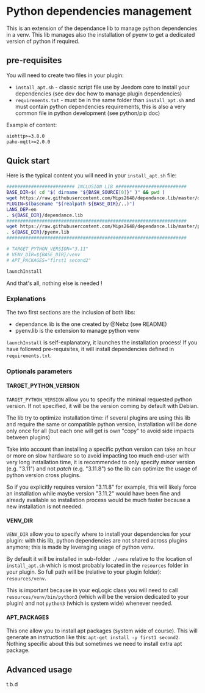 # Python dependencies management

This is an extension of the dependance lib to manage python dependencies in a venv.
This lib manages also the installation of pyenv to get a dedicated version of python if required.

## pre-requisites

You will need to create two files in your plugin:

- `install_apt.sh` - classic script file use by Jeedom core to install your dependencies (see dev doc how to manage plugin dependencies)
- `requirements.txt` - must be in the same folder than `install_apt.sh` and must contain python dependencies requirements, this is also a very common file in python development (see python/pip doc)

Example of content:

```txt
aiohttp>=3.8.0
paho-mqtt>=2.0.0
```

## Quick start

Here is the typical content you will need in your `install_apt.sh` file:

```bash
######################### INCLUSION LIB ##########################
BASE_DIR=$( cd "$( dirname "${BASH_SOURCE[0]}" )" && pwd )
wget https://raw.githubusercontent.com/Mips2648/dependance.lib/master/dependance.lib --no-cache -O ${BASE_DIR}/dependance.lib &>/dev/null
PLUGIN=$(basename "$(realpath ${BASE_DIR}/..)")
LANG_DEP=en
. ${BASE_DIR}/dependance.lib
##################################################################
wget https://raw.githubusercontent.com/Mips2648/dependance.lib/master/pyenv.lib --no-cache -O ${BASE_DIR}/pyenv.lib &>/dev/null
. ${BASE_DIR}/pyenv.lib
##################################################################

# TARGET_PYTHON_VERSION="3.11"
# VENV_DIR=${BASE_DIR}/venv
# APT_PACKAGES="first1 second2"

launchInstall
```

And that's all, nothing else is needed !

### Explanations

The two first sections are the inclusion of both libs:

- dependance.lib is the one created by @Nebz (see README)
- pyenv.lib is the extension to manage python venv

`launchInstall` is self-explanatory, it launches the installation process!
If you have followed pre-requisites, it will install dependencies defined in `requirements.txt`.

### Optionals parameters

#### TARGET_PYTHON_VERSION

`TARGET_PYTHON_VERSION` allow you to specify the minimal requested python version. If not specified, it will be the version coming by default with Debian.

The lib try to optimize installation time: if several plugins are using this lib and require the same or compatible python version, installation will be done only once for all (but each one will get is own "copy" to avoid side impacts between plugins)

Take into account than installing a specific python version can take an hour or more on slow hardware so to avoid impacting too much end-user with very long installation time, it is recommended to only specify *minor* version (e.g. "3.11") and not *patch* (e.g. "3.11.8") so the lib can optimize the usage of python version cross plugins.

So if you explicitly requires version "3.11.8" for example, this will likely force an installation while maybe version "3.11.2" would have been fine and already available so installation process would be much faster because a new installation is not needed.

#### VENV_DIR

`VENV_DIR` allow you to specify where to install your dependencies for your plugin: with this lib, python dependencies are not shared across plugins anymore; this is made by leveraging usage of python venv.

By default it will be installed in sub-folder `./venv` relative to the location of `install_apt.sh` which is most probably located in the `resources` folder in your plugin. So full path will be (relative to your plugin folder): `resources/venv`.

This is important because in your eqLogic class you will need to call `resources/venv/bin/python3` (which will be the version dedicated to your plugin) and not `python3` (which is system wide) whenever needed.

#### APT_PACKAGES

This one allow you to install apt packages (system wide of course). This will generate an instruction like this: `apt-get install -y first1 second2`.
Nothing specific about this but sometimes we need to install extra apt package.

## Advanced usage

t.b.d
